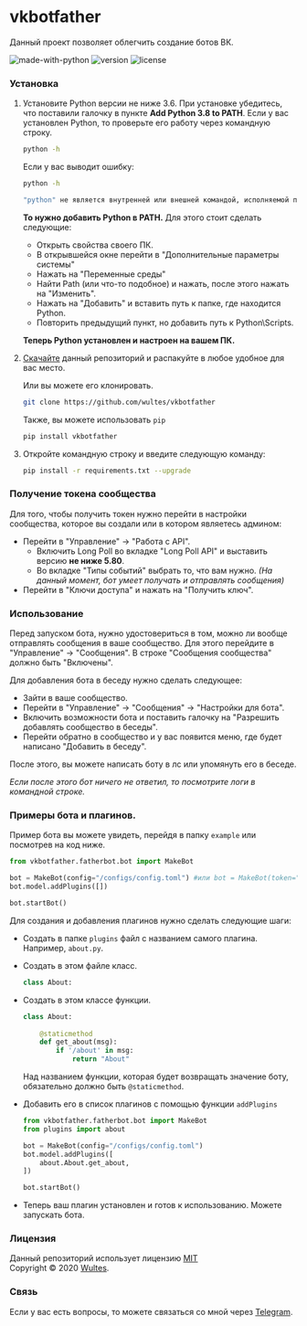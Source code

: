 # vkbotfather

Данный проект позволяет облегчить создание ботов ВК.

![made-with-python](https://img.shields.io/badge/Made%20with%20-Python-blue)
![version](https://img.shields.io/pypi/v/vkbotfather?color=blue)
![license](https://img.shields.io/github/license/wultes/vkbotfather)

### Установка

1. Установите Python версии не ниже 3.6. При установке убедитесь, что поставили галочку в пункте **Add Python 3.8 to PATH**. Если у вас установлен Python, то проверьте его работу через командную строку.

   ```bash
   python -h
   ```

   Если у вас выводит ошибку:

   ```bash
   python -h
   
   "python" не является внутренней или внешней командой, исполняемой программой или пакетом файлов.
   ```

   **То нужно добавить Python в PATH.** Для этого стоит сделать следующие:

   - Открыть свойства своего ПК.
   - В открывшейся окне перейти в "Дополнительные параметры системы"
   - Нажать на "Переменные среды"
   - Найти Path (или что-то подобное) и нажать, после этого нажать на "Изменить".
   - Нажать на "Добавить" и вставить путь к папке, где находится Python.
   - Повторить предыдущий пункт, но добавить путь к Python\Scripts.  

   **Теперь Python установлен и настроен на вашем ПК.**

2. [Скачайте](https://github.com/wultes/vkbotfather/archive/master.zip) данный репозиторий и распакуйте в любое удобное для вас место.

   Или вы можете его клонировать.

   ```bash
   git clone https://github.com/wultes/vkbotfather
   ```
   
   Также, вы можете использовать ```pip```
   
   ```bash
   pip install vkbotfather
   ```

3. Откройте командную строку и введите следующую команду:

   ```bash
   pip install -r requirements.txt --upgrade
   ```

    


### Получение токена сообщества

Для того, чтобы получить токен нужно перейти в настройки сообщества, которое вы создали или в котором являетесь админом:

- Перейти в "Управление" -> "Работа с API".
  - Включить Long Poll во вкладке "Long Poll API" и выставить версию **не ниже 5.80**.
  - Во вкладке "Типы событий" выбрать то, что вам нужно. *(На данный момент, бот умеет получать и отправлять сообщения)*
- Перейти в "Ключи доступа" и нажать на "Получить ключ".



### Использование

Перед запуском бота, нужно удостовериться в том, можно ли вообще отправлять сообщения в ваше сообщество. Для этого перейдите в "Управление" -> "Сообщения". В строке "Сообщения сообщества" должно быть "Включены". 

Для добавления бота в беседу нужно сделать следующее: 

- Зайти в ваше сообщество.
- Перейти в "Управление" -> "Сообщения" -> "Настройки для бота".
- Включить возможности бота и поставить галочку на "Разрешить добавлять сообщество в беседы".
- Перейти обратно в сообщество и у вас появится меню, где будет написано "Добавить в беседу".

После этого, вы можете написать боту в лс или упомянуть его в беседе.

*Если после этого бот ничего не ответил, то посмотрите логи в командной строке.*



### Примеры бота и плагинов.

Пример бота вы можете увидеть, перейдя в папку ```example``` или посмотрев на код ниже.

```python
from vkbotfather.fatherbot.bot import MakeBot

bot = MakeBot(config="/configs/config.toml") #или bot = MakeBot(token="", group_id="")
bot.model.addPlugins([])

bot.startBot() 
```

Для создания и добавления плагинов нужно сделать следующие шаги:

- Создать в папке ```plugins``` файл с названием самого плагина. Например, ```about.py```.

- Создать в этом файле класс.

  ```python
  class About:
  ```

- Создать в этом классе функции.

  ```python
  class About:
      
      @staticmethod
      def get_about(msg):
          if '/about' in msg:
              return "About"
  ```

  Над названием функции, которая будет возвращать значение боту, обязательно должно быть ```@staticmethod```.

- Добавить его в список плагинов с помощью функции ```addPlugins```

  ```python
  from vkbotfather.fatherbot.bot import MakeBot
  from plugins import about
  
  bot = MakeBot(config="/configs/config.toml")
  bot.model.addPlugins([
      about.About.get_about,
  ])
  
  bot.startBot() 
  ```

- Теперь ваш плагин установлен и готов к использованию. Можете запускать бота. 

### Лицензия

Данный репозиторий использует лицензию [MIT](https://choosealicense.com/licenses/mit/)  
Copyright © 2020 [Wultes](https://github.com/wultes/). 

### Связь

Если у вас есть вопросы, то можете связаться со мной через [Telegram](https://t.me/wultes).
